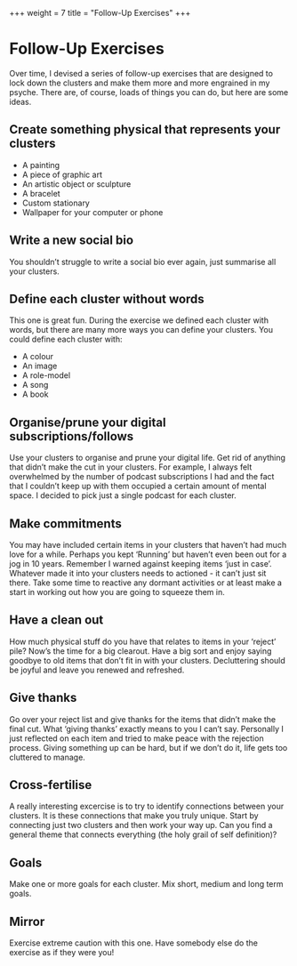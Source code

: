 +++
weight = 7
title = "Follow-Up Exercises"
+++

# Follow-Up Exercises

Over time, I devised a series of follow-up exercises that are designed to lock down the clusters and make them more and more engrained in my psyche.  There are, of course, loads of things you can do, but here are some ideas.

## Create something physical that represents your clusters

- A painting
- A piece of graphic art
- An artistic object or sculpture
- A bracelet
- Custom stationary
- Wallpaper for your computer or phone

## Write a new social bio

You shouldn’t struggle to write a social bio ever again,  just summarise all your clusters.

## Define each cluster without words

This one is great fun.  During the exercise we defined each cluster with words, but there are many more ways you can define your clusters.  You could define each cluster with:

- A colour
- An image
- A role-model 
- A song
- A book

## Organise/prune your digital subscriptions/follows

Use your clusters to organise and prune your digital life.  Get rid of anything that didn’t make the cut in your clusters.  For example, I always felt overwhelmed by the number of podcast subscriptions I had and the fact that I couldn’t keep up with them occupied a certain amount of mental space.  I decided to pick just a single podcast for each cluster.

## Make commitments

You may have included certain items in your clusters that haven’t had much love for a while.  Perhaps you kept ‘Running’ but haven’t even been out for a jog in 10 years.  Remember I warned against keeping items ‘just in case’.  Whatever made it into your clusters needs to actioned - it can’t just sit there.  Take some time to reactive any dormant activities or at least make a start in working out how you are going to squeeze them in.

## Have a clean out

How much physical stuff do you have that relates to items in your ‘reject’ pile? Now’s the time for a big clearout.  Have a big sort and enjoy saying goodbye to old items that don’t fit in with your clusters.  Decluttering should be joyful and leave you renewed and refreshed.

## Give thanks

Go over your reject list and give thanks for the items that didn’t make the final cut.  What ‘giving thanks’ exactly means to you I can’t say.  Personally I just reflected on each item and tried to make peace with the rejection process.  Giving something up can be hard, but if we don’t do it, life gets too cluttered to manage.

## Cross-fertilise

A really interesting excercise is to try to identify connections between your clusters.  It is these connections that make you truly unique.   Start by connecting just two clusters and then work your way up.  Can you find a general theme that connects everything (the holy grail of self definition)? 

## Goals

Make one or more goals for each cluster.  Mix short, medium and long term goals.

## Mirror

Exercise extreme caution with this one.  Have somebody else do the exercise as if they were you!

